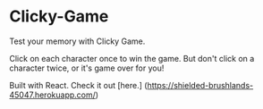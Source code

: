 # Clicky-Game

Test your memory with Clicky Game.

Click on each character once to win the game. But don't click on a character twice, or it's game over for you!

Built with React. Check it out [here.] (https://shielded-brushlands-45047.herokuapp.com/)
